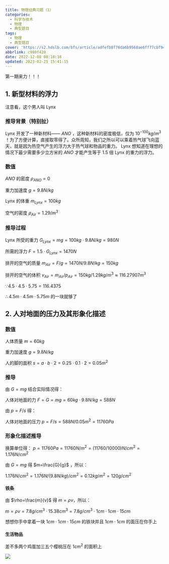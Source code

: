 ```yaml
---
title: 物理经典习题（1）
categories:
  - 科学与技术
  - 物理
  - 典型题目
tags:
  - 物理
  - 典型题目
cover: 'https://s2.hdslb.com/bfs/article/adfefb8f76da6b9568ae6ff77cbf9cdc7e195491.jpg@1e_1c.webp'
abbrlink: c980f420
date: 2022-12-08 08:18:18
updated: 2023-02-25 15:41:15
---
```


第一期来力！！！

<!--more -->

## 1. 新型材料的浮力

注意看，这个男人叫 Lynx

### 推导背景（特别扯）
Lynx 开发了一种新材料—— $ANO$ ，这种新材料的密度极低，仅为 $10^{-100} kg/m^3$ ！为了方便计算，直接取零得了。众所周知，我们之所以可以乘着热气球飞向蓝天，就是因为热空气产生的浮力大于热气球和物品的重力。 Lynx 想知道在理想的情况下最少需要多少立方米的 $ANO$ 才能产生等于 $1.5$ 倍 Lynx 的重力的浮力。

### 数值

$ANO$ 的密度 $\rho_{ANO}=0$

重力加速度 $g=9.8N/kg$

Lynx 的体重 $m_{Lynx}=100kg$

空气的密度 $\rho_{Air}=1.29/m^3$

### 推导过程

Lynx 所受的重力 $G_{Lynx}=mg=100kg\cdot 9.8N/kg=980N$

所需的浮力 $F=1.5\cdot G_{Lynx}=1470N$

排开的空气的质量 $m_{Air}=F/g=1470N/9.8N/kg=150kg$

排开的空气的体积 $v_{Air}=m_{Air}/p_{Air}=150kg/1.29kg/m^3\approx 116.27907m^3$

$\because 4.5\cdot 4.5\cdot 5.75=116.4375$

$\therefore 4.5m\cdot 4.5m\cdot 5.75m$ 的一块就够了

## 2. 人对地面的压力及其形象化描述

### 数值

人体质量 $m=60kg$

重力加速度 $g=9.8N/kg$

人的脚的面积 $s=a\cdot b\cdot 2=0.25\cdot 0.1\cdot 2=0.05m^2$

### 推导

由 $G=mg$ 结合实际情况得：

人体对地面的力 $F=G=mg=60kg\cdot 9.8N/kg=588N$

由 $p=F/s$ 得：

人体对地面的压力 $p=F/s=588N/0.05m^2=11760Pa$

### 形象化描述推导

换算单位得： $p=11760Pa=11760N/m^2 = (11760/10000)N/cm^2 = 1.176N/cm^2$

由 $G=mg$ 得 $m=\frac{G}{g}$ ，所以：

$1.176N/cm^2 = 1.176N/(9.8N/kg)/cm^2 = 0.12kg/m^2 = 120g/cm^2$

#### 铁条

由 $\rho=\frac{m}{v}$ 得 $m=\rho v$，所以：

$m=\rho v=7.8g/cm^3\cdot 15.38cm^3 = 7.8g/cm^3\cdot 1cm\cdot 1cm\cdot 15cm$

想想你手中拿着一块 $1cm\cdot 1cm\cdot 15cm$ 的铁块并且 $1cm\cdot 1cm$ 的面压在你手上

#### 生活物品

差不多两个鸡蛋加三五个樱桃压在 $1cm^2$ 的面积上

![](https://i0.hdslb.com/bfs/album/117a5f5e1b52235222a4d7aa38404595a27422ba.png)
